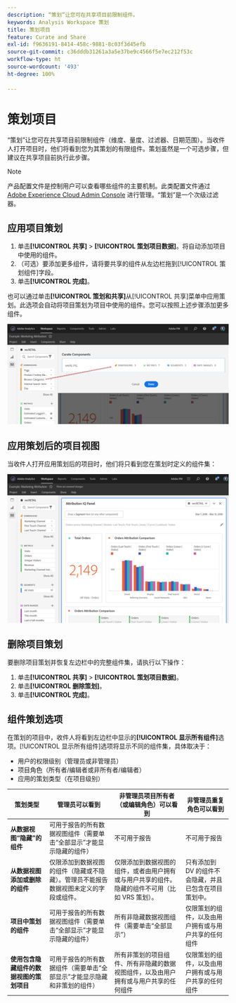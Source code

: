 ```yaml
---
description: “策划”让您可在共享项目前限制组件。
keywords: Analysis Workspace 策划
title: 策划项目
feature: Curate and Share
exl-id: f9636191-8414-458c-9881-8c03f3d45efb
source-git-commit: c36dddb31261a3a5e37be9c4566f5e7ec212f53c
workflow-type: ht
source-wordcount: '493'
ht-degree: 100%

---
```


# 策划项目

“策划”让您可在共享项目前限制组件（维度、量度、过滤器、日期范围）。当收件人打开项目时，他们将看到您为其策划的有限组件。策划虽然是一个可选步骤，但建议在共享项目前执行此步骤。

>[!NOTE]
> 产品配置文件是控制用户可以查看哪些组件的主要机制。此类配置文件通过 [Adobe Experience Cloud Admin Console](https://experienceleague.adobe.com/docs/core-services/interface/manage-users-and-products/admin-getting-started.html) 进行管理。“策划”是一个次级过滤器。

## 应用项目策划

1. 单击&#x200B;**[!UICONTROL 共享]** > **[!UICONTROL 策划项目数据]**。将自动添加项目中使用的组件。
1. （可选）要添加更多组件，请将要共享的组件从左边栏拖到[!UICONTROL 策划组件]字段。
1. 单击&#x200B;**[!UICONTROL 完成]**。

也可以通过单击&#x200B;**[!UICONTROL 策划和共享]**&#x200B;从[!UICONTROL 共享]菜单中应用策划。此选项会自动将项目策划为项目中使用的组件。您可以按照上述步骤添加更多组件。

![](assets/curation-field.png)

## 应用策划后的项目视图

当收件人打开应用策划后的项目时，他们将只看到您在策划时定义的组件集：

![](assets/curate-project.png)

## 删除项目策划

要删除项目策划并恢复左边栏中的完整组件集，请执行以下操作：

1. 单击&#x200B;**[!UICONTROL 共享]** > **[!UICONTROL 策划项目数据]**。
1. 单击&#x200B;**[!UICONTROL 删除策划]**。
1. 单击&#x200B;**[!UICONTROL 完成]**。

## 组件策划选项

在策划的项目中，收件人将看到左边栏中显示的&#x200B;**[!UICONTROL 显示所有组件]**&#x200B;选项。[!UICONTROL 显示所有组件]选项将显示不同的组件集，具体取决于：

* 用户的权限级别（管理员或非管理员）
* 项目角色（所有者/编辑者或非所有者/编辑者）
* 应用的策划类型（在项目级别）

| 策划类型 | 管理员可以看到 | 非管理员项目所有者（或编辑角色）可以看到 | 非管理员重复角色可以看到 |
| --- | --- | --- | --- |
| **从数据视图“隐藏”的组件** | 可用于报告的所有数据视图组件（需要单击“全部显示”才能显示隐藏的组件） | 不可用于报告 | 不可用于报告 |
| **从数据视图添加或删除的组件** | 仅限添加到数据视图的组件（隐藏或不隐藏）。管理员不能报告数据视图未定义的字段或组件。 | 仅限添加到数据视图的组件，或者由用户拥有或与用户共享的组件。隐藏的组件不可用（比如 VRS 策划）。 | 只有添加到 DV 的组件不会隐藏，并且已包含在项目策划中。 |
| **项目中策划的组件** | 可用于报告的所有数据视图组件（需要单击“全部显示”才能显示隐藏的组件） | 所有非隐藏数据视图组件（需要单击“全部显示”） | 仅限策划的组件，以及由用户拥有或与用户共享的任何组件 |
| **使用包含隐藏组件的数据视图的策划项目** | 可用于报告的所有数据组件（需要单击“全部显示”才能显示隐藏和非策划的组件） | 所有非策划的项目组件、所有非隐藏的数据视图组件，以及由用户拥有或与用户共享的任何组件 | 仅限策划的组件，以及由用户拥有或与用户共享的任何组件 |
